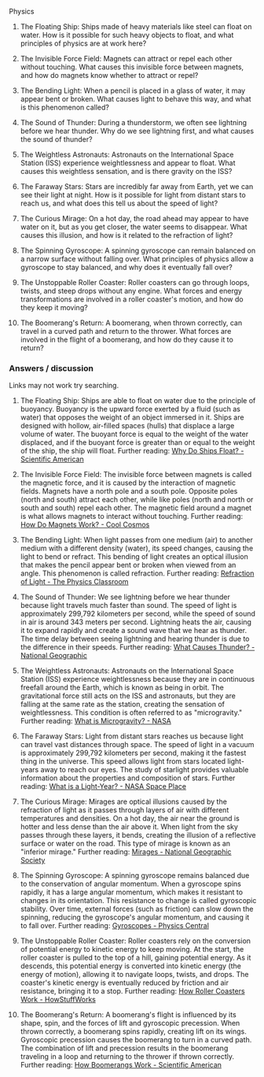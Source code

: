 Physics

1. The Floating Ship:
Ships made of heavy materials like steel can float on water. How is it possible for such heavy objects to float, and what principles of physics are at work here?

2. The Invisible Force Field:
Magnets can attract or repel each other without touching. What causes this invisible force between magnets, and how do magnets know whether to attract or repel?

3. The Bending Light:
When a pencil is placed in a glass of water, it may appear bent or broken. What causes light to behave this way, and what is this phenomenon called?

4. The Sound of Thunder:
During a thunderstorm, we often see lightning before we hear thunder. Why do we see lightning first, and what causes the sound of thunder?

5. The Weightless Astronauts:
Astronauts on the International Space Station (ISS) experience weightlessness and appear to float. What causes this weightless sensation, and is there gravity on the ISS?

6. The Faraway Stars:
Stars are incredibly far away from Earth, yet we can see their light at night. How is it possible for light from distant stars to reach us, and what does this tell us about the speed of light?

7. The Curious Mirage:
On a hot day, the road ahead may appear to have water on it, but as you get closer, the water seems to disappear. What causes this illusion, and how is it related to the refraction of light?

8. The Spinning Gyroscope:
A spinning gyroscope can remain balanced on a narrow surface without falling over. What principles of physics allow a gyroscope to stay balanced, and why does it eventually fall over?

9. The Unstoppable Roller Coaster:
Roller coasters can go through loops, twists, and steep drops without any engine. What forces and energy transformations are involved in a roller coaster's motion, and how do they keep it moving?

10. The Boomerang's Return:
A boomerang, when thrown correctly, can travel in a curved path and return to the thrower. What forces are involved in the flight of a boomerang, and how do they cause it to return?


### Answers / discussion
Links may not work try searching. 

1. The Floating Ship:
Ships are able to float on water due to the principle of buoyancy. Buoyancy is the upward force exerted by a fluid (such as water) that opposes the weight of an object immersed in it. Ships are designed with hollow, air-filled spaces (hulls) that displace a large volume of water. The buoyant force is equal to the weight of the water displaced, and if the buoyant force is greater than or equal to the weight of the ship, the ship will float.
Further reading: [Why Do Ships Float? - Scientific American](https://www.scientificamerican.com/article/why-do-ships-float/)

2. The Invisible Force Field:
The invisible force between magnets is called the magnetic force, and it is caused by the interaction of magnetic fields. Magnets have a north pole and a south pole. Opposite poles (north and south) attract each other, while like poles (north and north or south and south) repel each other. The magnetic field around a magnet is what allows magnets to interact without touching.
Further reading: [How Do Magnets Work? - Cool Cosmos](https://coolcosmos.ipac.caltech.edu/ask/5-How-do-magnets-work-)

3. The Bending Light:
When light passes from one medium (air) to another medium with a different density (water), its speed changes, causing the light to bend or refract. This bending of light creates an optical illusion that makes the pencil appear bent or broken when viewed from an angle. This phenomenon is called refraction.
Further reading: [Refraction of Light - The Physics Classroom](https://www.physicsclassroom.com/class/refrn/Lesson-1/Refraction-and-Sight)

4. The Sound of Thunder:
We see lightning before we hear thunder because light travels much faster than sound. The speed of light is approximately 299,792 kilometers per second, while the speed of sound in air is around 343 meters per second. Lightning heats the air, causing it to expand rapidly and create a sound wave that we hear as thunder. The time delay between seeing lightning and hearing thunder is due to the difference in their speeds.
Further reading: [What Causes Thunder? - National Geographic](https://www.nationalgeographic.org/encyclopedia/thunder/)

5. The Weightless Astronauts:
Astronauts on the International Space Station (ISS) experience weightlessness because they are in continuous freefall around the Earth, which is known as being in orbit. The gravitational force still acts on the ISS and astronauts, but they are falling at the same rate as the station, creating the sensation of weightlessness. This condition is often referred to as "microgravity."
Further reading: [What is Microgravity? - NASA](https://www.nasa.gov/audience/forstudents/k-4/stories/nasa-knows/what-is-microgravity-k4.html)

6. The Faraway Stars:
Light from distant stars reaches us because light can travel vast distances through space. The speed of light in a vacuum is approximately 299,792 kilometers per second, making it the fastest thing in the universe. This speed allows light from stars located light-years away to reach our eyes. The study of starlight provides valuable information about the properties and composition of stars.
Further reading: [What is a Light-Year? - NASA Space Place](https://spaceplace.nasa.gov/light-year/en/)

7. The Curious Mirage:
Mirages are optical illusions caused by the refraction of light as it passes through layers of air with different temperatures and densities. On a hot day, the air near the ground is hotter and less dense than the air above it. When light from the sky passes through these layers, it bends, creating the illusion of a reflective surface or water on the road. This type of mirage is known as an "inferior mirage."
Further reading: [Mirages - National Geographic Society](https://www.nationalgeographic.org/encyclopedia/mirage/)

8. The Spinning Gyroscope:
A spinning gyroscope remains balanced due to the conservation of angular momentum. When a gyroscope spins rapidly, it has a large angular momentum, which makes it resistant to changes in its orientation. This resistance to change is called gyroscopic stability. Over time, external forces (such as friction) can slow down the spinning, reducing the gyroscope's angular momentum, and causing it to fall over.
Further reading: [Gyroscopes - Physics Central](https://www.physicscentral.com/explore/action/gyroscopes.cfm)

9. The Unstoppable Roller Coaster:
Roller coasters rely on the conversion of potential energy to kinetic energy to keep moving. At the start, the roller coaster is pulled to the top of a hill, gaining potential energy. As it descends, this potential energy is converted into kinetic energy (the energy of motion), allowing it to navigate loops, twists, and drops. The coaster's kinetic energy is eventually reduced by friction and air resistance, bringing it to a stop.
Further reading: [How Roller Coasters Work - HowStuffWorks](https://entertainment.howstuffworks.com/roller-coaster3.htm)

10. The Boomerang's Return:
A boomerang's flight is influenced by its shape, spin, and the forces of lift and gyroscopic precession. When thrown correctly, a boomerang spins rapidly, creating lift on its wings. Gyroscopic precession causes the boomerang to turn in a curved path. The combination of lift and precession results in the boomerang traveling in a loop and returning to the thrower if thrown correctly.
Further reading: [How Boomerangs Work - Scientific American](https://www.scientificamerican.com/article/how-do-boomerangs-work-2002-05-13/)



